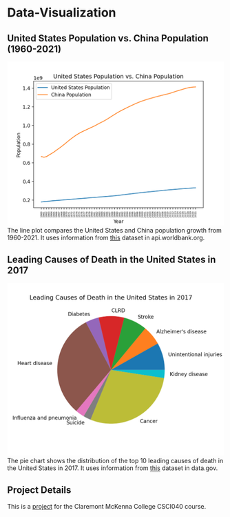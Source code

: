 # Data-Visualization



## United States Population vs. China Population (1960-2021)
![Figure 1](https://github.com/Stephanie-Espinoza/Data-Visualization/blob/main/Figure_1.png)
The line plot compares the United States and China population growth from 1960-2021. It uses information from [this](http://api.worldbank.org/v2/countries/CHN/indicators/SP.POP.TOTL?per_page=5000&format=json) dataset in api.worldbank.org.


## Leading Causes of Death in the United States in 2017
![Figure 2](https://github.com/Stephanie-Espinoza/Data-Visualization/blob/main/Figure_2.png)
The pie chart shows the distribution of the top 10 leading causes of death in the United States in 2017. It uses information from [this](https://catalog.data.gov/dataset/nchs-leading-causes-of-death-united-states) dataset in data.gov.

## Project Details 
This is a [project](https://github.com/mikeizbicki/cmc-csci040/tree/2022fall/project_02) for the Claremont McKenna College CSCI040 course. 
